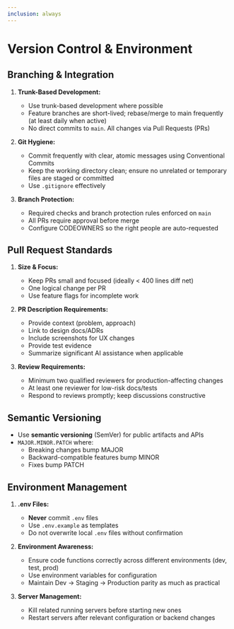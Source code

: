 ```yaml
---
inclusion: always
---
```


# Version Control & Environment

## Branching & Integration

1. **Trunk-Based Development:**
   - Use trunk-based development where possible
   - Feature branches are short-lived; rebase/merge to main frequently (at least daily when active)
   - No direct commits to `main`. All changes via Pull Requests (PRs)

2. **Git Hygiene:**
   - Commit frequently with clear, atomic messages using Conventional Commits
   - Keep the working directory clean; ensure no unrelated or temporary files are staged or committed
   - Use `.gitignore` effectively

3. **Branch Protection:**
   - Required checks and branch protection rules enforced on `main`
   - All PRs require approval before merge
   - Configure CODEOWNERS so the right people are auto-requested

## Pull Request Standards

1. **Size & Focus:**
   - Keep PRs small and focused (ideally < 400 lines diff net)
   - One logical change per PR
   - Use feature flags for incomplete work

2. **PR Description Requirements:**
   - Provide context (problem, approach)
   - Link to design docs/ADRs
   - Include screenshots for UX changes
   - Provide test evidence
   - Summarize significant AI assistance when applicable

3. **Review Requirements:**
   - Minimum two qualified reviewers for production-affecting changes
   - At least one reviewer for low-risk docs/tests
   - Respond to reviews promptly; keep discussions constructive

## Semantic Versioning

- Use **semantic versioning** (SemVer) for public artifacts and APIs
- `MAJOR.MINOR.PATCH` where:
  - Breaking changes bump MAJOR
  - Backward-compatible features bump MINOR
  - Fixes bump PATCH

## Environment Management

1. **.env Files:**
   - **Never** commit `.env` files
   - Use `.env.example` as templates
   - Do not overwrite local `.env` files without confirmation

2. **Environment Awareness:**
   - Ensure code functions correctly across different environments (dev, test, prod)
   - Use environment variables for configuration
   - Maintain Dev → Staging → Production parity as much as practical

3. **Server Management:**
   - Kill related running servers before starting new ones
   - Restart servers after relevant configuration or backend changes
